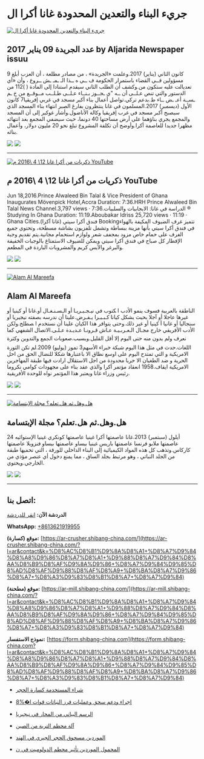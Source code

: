 # جريء البناء والتعدين المحدودة غانا أكرا ال

<a href="https://swt.shibang-china.com/?l=ar&img&k=%D8%AC%D8%B1%D9%8A%D8%A1+%D8%A7%D9%84%D8%A8%D9%86%D8%A7%D8%A1+%D9%88%D8%A7%D9%84%D8%AA%D8%B9%D8%AF%D9%8A%D9%86+%D8%A7%D9%84%D9%85%D8%AD%D8%AF%D9%88%D8%AF%D8%A9+%D8%BA%D8%A7%D9%86%D8%A7+%D8%A3%D9%83%D8%B1%D8%A7+%D8%A7%D9%84" target="_blank">![جريء البناء والتعدين المحدودة غانا أكرا ال](http://static.shibang-china.com/all-800x300/735.jpg)</a>

## عدد الجريدة 09 يناير 2017 by Aljarida Newspaper issuu
9 كانون الثاني (يناير) 2017.وعلمت «الجريدة» ، من مصادر مطلعة ، أن العزب أبلغ مسؤولين فــي القضاء باستمرار الحكومة ف ــي ه ــذا الـ ـمـ ـش ــروع ، وأن «أي تعديالت عليه ستكون من.وكشف أن الطلب الثاني سيقدم استنادا إلى المادة ( )112 من الدستور والتي تنص عـلــى أن ــه &quot;ي ـجــوز بـنــاء عـلــى طـلــب مــوقــع من خ ـم ـســة أعـ ـض ــاء ط.بدعم تركي.تواصل أعمال بناء أكبر مسجد في غربي إفريقيا7 كانون الأول (ديسمبر) 2017.المسلمون في غانا ينتظرون بفارغ الصبر انتهاء بناء المسجد الذي سيصبح أكبر مسجد في غرب إفريقيا وكالة الأناضول.وأشار غوكير إلى أن المسجد والمجمع يجري بناؤهما على أرض مساحتها 40 دونما، حيث سيضفي المجمع بعد انتهائه مظهرا جديدا للعاصمة أكرا.وأوضح أن تكلفة المشروع تبلغ نحو 20 مليون دولار، وأعمال بنائه.


<a href="https://whatsapp.shibangsoft.com/WhatsApp.php" target="_blank" title="WhatsApp">![](http://static.shibang-china.com/icon/whatsapp.png)</a> <a href="https://swt.shibang-china.com/?l=ar&icon&k=%D8%AC%D8%B1%D9%8A%D8%A1+%D8%A7%D9%84%D8%A8%D9%86%D8%A7%D8%A1+%D9%88%D8%A7%D9%84%D8%AA%D8%B9%D8%AF%D9%8A%D9%86+%D8%A7%D9%84%D9%85%D8%AD%D8%AF%D9%88%D8%AF%D8%A9+%D8%BA%D8%A7%D9%86%D8%A7+%D8%A3%D9%83%D8%B1%D8%A7+%D8%A7%D9%84" target="_blank">![](http://static.shibang-china.com/icon/chat-ar.png)</a>

---

<a href="https://swt.shibang-china.com/?l=ar&img&k=%D8%AC%D8%B1%D9%8A%D8%A1+%D8%A7%D9%84%D8%A8%D9%86%D8%A7%D8%A1+%D9%88%D8%A7%D9%84%D8%AA%D8%B9%D8%AF%D9%8A%D9%86+%D8%A7%D9%84%D9%85%D8%AD%D8%AF%D9%88%D8%AF%D8%A9+%D8%BA%D8%A7%D9%86%D8%A7+%D8%A3%D9%83%D8%B1%D8%A7+%D8%A7%D9%84" target="_blank">![ذكريات من أكرا غانا 12\ 4 \2016 م YouTube](http://static.shibang-china.com/all-800x300/912.jpg)</a>

## ذكريات من أكرا غانا 12\ 4 \2016 م YouTube
Jun 18,2016.Prince Alwaleed Bin Talal &amp; Vice President of Ghana Inaugurates Mövenpick Hotel,Accra Duration: 7:36.HRH Prince Alwaleed Bin Talal News Channel.3,797 views &middot; 7:36.الدراسة في غانا: الايجابيات والسلبيات ® Studying In Ghana Duration: 11:19.Aboubakar Idriss 25,720 views &middot; 11:19 &middot; Ghana Cities.فندق أكرا سيتي (غانا آكرا) Bookingتتميز غرف الضيوف المكيفة بالهواء في فندق أكرا سيتي بأنها مزينة ببساطة وتشمل تلفزيون بشاشة مسطحة، وتحتوي جميع الغرف على حمام خاص مزود بمجفف شعر ولوازم استحمام مجانية.يتم تقديم وجبة الإفطار كل صباح في فندق أكرا سيتي ويمكن للضيوف الاستمتاع بالوجبات الخفيفة والبرغر والآيس كريم والمشروبات الباردة في المطعم.


<a href="https://whatsapp.shibangsoft.com/WhatsApp.php" target="_blank" title="WhatsApp">![](http://static.shibang-china.com/icon/whatsapp.png)</a> <a href="https://swt.shibang-china.com/?l=ar&icon&k=%D8%AC%D8%B1%D9%8A%D8%A1+%D8%A7%D9%84%D8%A8%D9%86%D8%A7%D8%A1+%D9%88%D8%A7%D9%84%D8%AA%D8%B9%D8%AF%D9%8A%D9%86+%D8%A7%D9%84%D9%85%D8%AD%D8%AF%D9%88%D8%AF%D8%A9+%D8%BA%D8%A7%D9%86%D8%A7+%D8%A3%D9%83%D8%B1%D8%A7+%D8%A7%D9%84" target="_blank">![](http://static.shibang-china.com/icon/chat-ar.png)</a>

---

<a href="https://swt.shibang-china.com/?l=ar&img&k=%D8%AC%D8%B1%D9%8A%D8%A1+%D8%A7%D9%84%D8%A8%D9%86%D8%A7%D8%A1+%D9%88%D8%A7%D9%84%D8%AA%D8%B9%D8%AF%D9%8A%D9%86+%D8%A7%D9%84%D9%85%D8%AD%D8%AF%D9%88%D8%AF%D8%A9+%D8%BA%D8%A7%D9%86%D8%A7+%D8%A3%D9%83%D8%B1%D8%A7+%D8%A7%D9%84" target="_blank">![Alam Al Mareefa](http://static.shibang-china.com/all-800x300/1041.jpg)</a>

## Alam Al Mareefa
اﻟﻨﺎﻃﻘﺔ ﺑﺎﻟﻌﺮﺑﻴﺔ ﻓﺴﻮف ﻳﻨﻤﻮ اﻷدب ا ﻜﺘﻮب ﻓﻲ ﻧﻴـﺠـﻴـﺮﻳـﺎ أو اﻟـﺴـﻨـﻐـﺎل أو.ﻏﺎﻧﺎ أو ﻛﻴﻨﻴﺎ أو ﻏﻴﺮﻫﺎ ﻋﺎﺟﻼ أو آﺟﻼ ﺑﺤﻴﺚ ﻳﺸﻜﻞ ﻛﻴﺎﻧﺎ ﻛـﺒـﻴـﺮا ﻳـﻔـﺮض.ﻋﻠﻴﻨﺎ أن ﻧﺪرﺳﻪ ﺑﺼﻔﺘﻪ ﻧﻴﺠﻴﺮﻳﺎ أو ﺳﻨﺠﺎﻟﻴﺎ أو ﻏﺎﻧﻴﺎ أ ﻛﻴﻨﻴﺎ أو ﻏﻴﺮ ذﻟﻚ.وﺣﺘﻰ ﻳﺘﻮاﻓﺮ ﻫﺬا اﻟﻜﻴﺎن ﻋﻠﻴﻨﺎ أن ﻧﺴﺘﺨﺪم ا ﺼﻄﻠﺢ.وﻟﻜﻦ اﻷدب اﻷﻓﺮﻳﻘﻲ ﺧﺎرج ﻣﺠـﺎل اﻟـﻌـﺮﺑـﻴـﺔ ﻋـﺎش ﻗـﺮوﻧـﺎ ﻋـﺪﻳـﺪة ﻋـﻠـﻰ.اﻻﺗﺼﺎل اﻟﺸﻔﻬﻲ ﻛﻤﺎ ﻧﻌﺮف وﻟﻢ ﻳﺪون ﻣﻨﻪ ﺣﺘﻰ اﻟﻴﻮم إﻻ أﻗﻞ اﻟﻘﻠﻴﻞ.وﺑﺴﺒﺐ.ﺻﻌﻮﺑﺎت اﳉﻤﻊ واﻟﺘﺪوﻳﻦ وﻛﺜﺮة اﻟﻠﻐﺎت.حدث في مثل هذا اليوم شبكة خبراء الأسهم3 تموز (يوليو) 2009.لم تكن الثورة الامريكية و التي تمتدح اليوم على اوسع نطاق الا باعتبارها شكلا للنضال الحق من احل الحرية و ضد الطغيان الا حربا محدودة من اجل الاستقلال ارادت فيها طبقة المهاجرين الامريكية ايقاف.1958 انعقاد مؤتمر أكرا والذي عقد بناء على مجهودات كوامي نكروما رئيس وزراء غانا ويعتبر هذا المؤتمر نواه للوحدة الأفريقية.


<a href="https://whatsapp.shibangsoft.com/WhatsApp.php" target="_blank" title="WhatsApp">![](http://static.shibang-china.com/icon/whatsapp.png)</a> <a href="https://swt.shibang-china.com/?l=ar&icon&k=%D8%AC%D8%B1%D9%8A%D8%A1+%D8%A7%D9%84%D8%A8%D9%86%D8%A7%D8%A1+%D9%88%D8%A7%D9%84%D8%AA%D8%B9%D8%AF%D9%8A%D9%86+%D8%A7%D9%84%D9%85%D8%AD%D8%AF%D9%88%D8%AF%D8%A9+%D8%BA%D8%A7%D9%86%D8%A7+%D8%A3%D9%83%D8%B1%D8%A7+%D8%A7%D9%84" target="_blank">![](http://static.shibang-china.com/icon/chat-ar.png)</a>

---

<a href="https://swt.shibang-china.com/?l=ar&img&k=%D8%AC%D8%B1%D9%8A%D8%A1+%D8%A7%D9%84%D8%A8%D9%86%D8%A7%D8%A1+%D9%88%D8%A7%D9%84%D8%AA%D8%B9%D8%AF%D9%8A%D9%86+%D8%A7%D9%84%D9%85%D8%AD%D8%AF%D9%88%D8%AF%D8%A9+%D8%BA%D8%A7%D9%86%D8%A7+%D8%A3%D9%83%D8%B1%D8%A7+%D8%A7%D9%84" target="_blank">![هل.وهل.ثم هل.تعلم؟ مجلة الإبتسامة](http://static.shibang-china.com/all-800x300/987.jpg)</a>

## هل.وهل.ثم هل.تعلم؟ مجلة الإبتسامة
24 أيلول (سبتمبر) 2013.غانا عاصمتها أكرا غينيا عاصمتها كونكري غينيا الإستوائيه عاصمتها ملابو فرنسا عاصمتها باريس غينيا بيساو عاصمتها بيساو فنزويلا عاصمتها كاركاس.وتذهب كل هذه المواد الكيميائية إلى البناء الداخلي للورقة ، التي تحميها طبقة من الجلد النباتي ، وهو مرتبط بجلد الساق ، مما يمنع دخول أي عنصر مؤذي من الخارجي.ويحتوي.

<a href="https://whatsapp.shibangsoft.com/WhatsApp.php" target="_blank" title="WhatsApp">![](http://static.shibang-china.com/icon/whatsapp.png)</a> <a href="https://swt.shibang-china.com/?l=ar&icon&k=%D8%AC%D8%B1%D9%8A%D8%A1+%D8%A7%D9%84%D8%A8%D9%86%D8%A7%D8%A1+%D9%88%D8%A7%D9%84%D8%AA%D8%B9%D8%AF%D9%8A%D9%86+%D8%A7%D9%84%D9%85%D8%AD%D8%AF%D9%88%D8%AF%D8%A9+%D8%BA%D8%A7%D9%86%D8%A7+%D8%A3%D9%83%D8%B1%D8%A7+%D8%A7%D9%84" target="_blank">![](http://static.shibang-china.com/icon/chat-ar.png)</a>

---
## اتصل بنا:

**الدردشة الآن:** [انقر للدردشة](https://swt.shibang-china.com?l=ar&contact&k=%D8%AC%D8%B1%D9%8A%D8%A1+%D8%A7%D9%84%D8%A8%D9%86%D8%A7%D8%A1+%D9%88%D8%A7%D9%84%D8%AA%D8%B9%D8%AF%D9%8A%D9%86+%D8%A7%D9%84%D9%85%D8%AD%D8%AF%D9%88%D8%AF%D8%A9+%D8%BA%D8%A7%D9%86%D8%A7+%D8%A3%D9%83%D8%B1%D8%A7+%D8%A7%D9%84)

**WhatsApp:**  [+8613621919955](https://whatsapp.shibangsoft.com/WhatsApp.php)

**موقع (كسارة):** [https://ar-crusher.shibang-china.com/](https://ar-crusher.shibang-china.com/?l=ar&contact&k=%D8%AC%D8%B1%D9%8A%D8%A1+%D8%A7%D9%84%D8%A8%D9%86%D8%A7%D8%A1+%D9%88%D8%A7%D9%84%D8%AA%D8%B9%D8%AF%D9%8A%D9%86+%D8%A7%D9%84%D9%85%D8%AD%D8%AF%D9%88%D8%AF%D8%A9+%D8%BA%D8%A7%D9%86%D8%A7+%D8%A3%D9%83%D8%B1%D8%A7+%D8%A7%D9%84)

**موقع (مطحنة):** [https://ar-mill.shibang-china.com/](https://ar-mill.shibang-china.com/?l=ar&contact&k=%D8%AC%D8%B1%D9%8A%D8%A1+%D8%A7%D9%84%D8%A8%D9%86%D8%A7%D8%A1+%D9%88%D8%A7%D9%84%D8%AA%D8%B9%D8%AF%D9%8A%D9%86+%D8%A7%D9%84%D9%85%D8%AD%D8%AF%D9%88%D8%AF%D8%A9+%D8%BA%D8%A7%D9%86%D8%A7+%D8%A3%D9%83%D8%B1%D8%A7+%D8%A7%D9%84)

**نموذج الاستفسار:** [https://form.shibang-china.com](https://form.shibang-china.com?l=ar&contact&k=%D8%AC%D8%B1%D9%8A%D8%A1+%D8%A7%D9%84%D8%A8%D9%86%D8%A7%D8%A1+%D9%88%D8%A7%D9%84%D8%AA%D8%B9%D8%AF%D9%8A%D9%86+%D8%A7%D9%84%D9%85%D8%AD%D8%AF%D9%88%D8%AF%D8%A9+%D8%BA%D8%A7%D9%86%D8%A7+%D8%A3%D9%83%D8%B1%D8%A7+%D8%A7%D9%84)

* [شراء المستخدمة كسارة الحجر](../27/%D8%B4%D8%B1%D8%A7%D8%A1%20%D8%A7%D9%84%D9%85%D8%B3%D8%AA%D8%AE%D8%AF%D9%85%D8%A9%20%D9%83%D8%B3%D8%A7%D8%B1%D8%A9%20%D8%A7%D9%84%D8%AD%D8%AC%D8%B1.md)

* [إجراء ودعم سحق وعمليات فرز النباتات قوات ا�%8](../27/%D8%A5%D8%AC%D8%B1%D8%A7%D8%A1%20%D9%88%D8%AF%D8%B9%D9%85%20%D8%B3%D8%AD%D9%82%20%D9%88%D8%B9%D9%85%D9%84%D9%8A%D8%A7%D8%AA%20%D9%81%D8%B1%D8%B2%20%D8%A7%D9%84%D9%86%D8%A8%D8%A7%D8%AA%D8%A7%D8%AA%20%D9%82%D9%88%D8%A7%D8%AA%20%D8%A7%EF%BF%BD%258.md)

* [الرسم البياني من المحار في نيجيريا](../28/%D8%A7%D9%84%D8%B1%D8%B3%D9%85%20%D8%A7%D9%84%D8%A8%D9%8A%D8%A7%D9%86%D9%8A%20%D9%85%D9%86%20%D8%A7%D9%84%D9%85%D8%AD%D8%A7%D8%B1%20%D9%81%D9%8A%20%D9%86%D9%8A%D8%AC%D9%8A%D8%B1%D9%8A%D8%A7.md)

* [آلة محطم التربة من الصين](../29/%D8%A2%D9%84%D8%A9%20%D9%85%D8%AD%D8%B7%D9%85%20%D8%A7%D9%84%D8%AA%D8%B1%D8%A8%D8%A9%20%D9%85%D9%86%20%D8%A7%D9%84%D8%B5%D9%8A%D9%86.md)

* [الموردين مسحوق الحجر الجيري في الهند](../30/%D8%A7%D9%84%D9%85%D9%88%D8%B1%D8%AF%D9%8A%D9%86%20%D9%85%D8%B3%D8%AD%D9%88%D9%82%20%D8%A7%D9%84%D8%AD%D8%AC%D8%B1%20%D8%A7%D9%84%D8%AC%D9%8A%D8%B1%D9%8A%20%D9%81%D9%8A%20%D8%A7%D9%84%D9%87%D9%86%D8%AF.md)

* [المحمول الموردين تأثير محطم الدولوميت في ن](../26/%D8%A7%D9%84%D9%85%D8%AD%D9%85%D9%88%D9%84%20%D8%A7%D9%84%D9%85%D9%88%D8%B1%D8%AF%D9%8A%D9%86%20%D8%AA%D8%A3%D8%AB%D9%8A%D8%B1%20%D9%85%D8%AD%D8%B7%D9%85%20%D8%A7%D9%84%D8%AF%D9%88%D9%84%D9%88%D9%85%D9%8A%D8%AA%20%D9%81%D9%8A%20%D9%86.md)